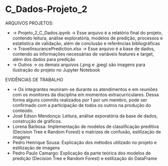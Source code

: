 # C_Dados-Projeto_2
ARQUIVOS PROJETOS:

- -> Projeto_2_C_Dados.ipynb -> Esse arquivo é a relatório final do projeto, contendo leitura, análise exploratória, modelos de predição, processos e estatística de validação, além de conclusão e referências bibliográficas
- -> TravelInsurancePrediction.xlsx -> Esse arquivo é a base de dados, contendo as informações necessárias de variáveis features e target, além dos dados para predição
- -> Outros -> os demais arquivos (.png e .jpeg) são imagens para ilustração do projeto no Jupyter Notebook

EVIDÊNCIAS DE TRABALHO 

- -> Os integrantes reuniram-se durante os atendimentos e em reuniões com os monitores da disciplina em momentos extracurriculares. Dessa forma alguns commits realizados por 1 por um membro, pode ser confirmado com a participação de todos os outros na produção do conteúdo.
- José Edson Mendonça: Leitura, análise exporatória da base de dados, construção de gráficos.
- Lorena Barbosa: Implementação de modelos de classificação preditiva (Decision Tree e Random Forest) e matrizes de confusão, estilização de imagens
- Pedro Henrique Sousa: Explicação dos métodos utilizado no projeto e estilização de imagens
- Pedro Paulo Camargo: Explicação da parte teórica dos modelos de predição (Decision Tree e Random Forest) e estilização do DataFrame
